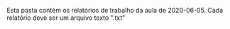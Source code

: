 Esta pasta contém os relatórios de trabalho da aula de 2020-06-05.
Cada relatório deve ser um arquivo texto "<RA>.txt"
